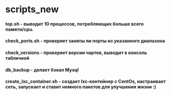# scripts_new
#### top.sh - выводит 10 процессов, потребляющих больше всего памяти/cpu.
#### check_ports.sh - проверяет заняты ли порты из указанного диапазона
#### check_versions - проверяет версии чартов, выводит в консоль табличкой
#### db_backup - делает бэкап Mysql
#### create_lxc_container.sh - создает lxc-контейнер с CentOs, настраивает сеть, запускает и ставит немного пакетов для улучшения жизни :)
